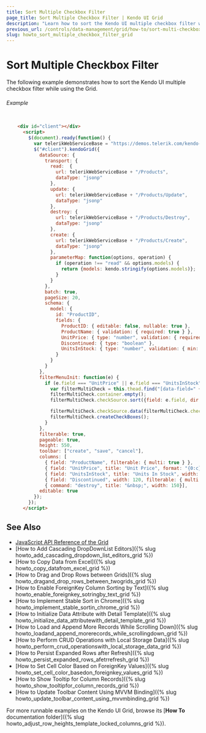 ```yaml
---
title: Sort Multiple Checkbox Filter
page_title: Sort Multiple Checkbox Filter | Kendo UI Grid
description: "Learn how to sort the Kendo UI multiple checkbox filter while using the Kendo UI Grid widget."
previous_url: /controls/data-management/grid/how-to/sort-multi-checkbox-filter, /kendo-mvc/web/grid/how-to/sort-multi-checkbox-filter, /kendo-ui-mvc/controls/data-management/grid/how-to/sort-multi-checkbox-filter
slug: howto_sort_multiple_checkbox_filter_grid
---
```


# Sort Multiple Checkbox Filter

The following example demonstrates how to sort the Kendo UI multiple checkbox filter while using the Grid.

###### Example

```html

	<div id="client"></div>
      <script>
        $(document).ready(function() {
          var telerikWebServiceBase = "https://demos.telerik.com/kendo-ui/service/";
          $("#client").kendoGrid({
            dataSource: {
              transport: {
                read:  {
                  url: telerikWebServiceBase + "/Products",
                  dataType: "jsonp"
                },
                update: {
                  url: telerikWebServiceBase + "/Products/Update",
                  dataType: "jsonp"
                },
                destroy: {
                  url: telerikWebServiceBase + "/Products/Destroy",
                  dataType: "jsonp"
                },
                create: {
                  url: telerikWebServiceBase + "/Products/Create",
                  dataType: "jsonp"
                },
                parameterMap: function(options, operation) {
                  if (operation !== "read" && options.models) {
                    return {models: kendo.stringify(options.models)};
                  }
                }
              },
              batch: true,
              pageSize: 20,
              schema: {
                model: {
                  id: "ProductID",
                  fields: {
                    ProductID: { editable: false, nullable: true },
                    ProductName: { validation: { required: true } },
                    UnitPrice: { type: "number", validation: { required: true, min: 1} },
                    Discontinued: { type: "boolean" },
                    UnitsInStock: { type: "number", validation: { min: 0, required: true } }
                  }
                }
              }
            },
            filterMenuInit: function(e) {
              if (e.field === "UnitPrice" || e.field === "UnitsInStock") {
                var filterMultiCheck = this.thead.find("[data-field=" + e.field + "]").data("kendoFilterMultiCheck")
                filterMultiCheck.container.empty();
                filterMultiCheck.checkSource.sort({field: e.field, dir: "asc"});

                filterMultiCheck.checkSource.data(filterMultiCheck.checkSource.view().toJSON());
                filterMultiCheck.createCheckBoxes();
              }
            },
            filterable: true,
            pageable: true,
            height: 550,
            toolbar: ["create", "save", "cancel"],
            columns: [
              { field: "ProductName", filterable: { multi: true } },
              { field: "UnitPrice", title: "Unit Price", format: "{0:c}", width: 120, filterable: { multi: true } },
              { field: "UnitsInStock", title: "Units In Stock", width: 120, filterable: { multi: true } },
              { field: "Discontinued", width: 120, filterable: { multi: true, dataSource: [{ Discontinued: true }, { Discontinued: false }]} },
              { command: "destroy", title: "&nbsp;", width: 150}],
            editable: true
          });
        });
      </script>
```

## See Also

* [JavaScript API Reference of the Grid](/api/javascript/ui/grid)
* [How to Add Cascading DropDownList Editors]({% slug howto_add_cascading_dropdown_list_editors_grid %})
* [How to Copy Data from Excel]({% slug howto_copy_datafrom_excel_grid %})
* [How to Drag and Drop Rows between Grids]({% slug howto_dragand_drop_rows_between_twogrids_grid %})
* [How to Enable ForeignKey Column Sorting by Text]({% slug howto_enable_foreignkey_sotringby_text_grid %})
* [How to Implement Stable Sort in Chrome]({% slug howto_implement_stable_sortin_chrome_grid %})
* [How to Initialize Data Attribute with Detail Template]({% slug howto_initialize_data_attributewith_detail_template_grid %})
* [How to Load and Append More Records While Scrolling Down]({% slug howto_loadand_append_morerecords_while_scrollingdown_grid %})
* [How to Perform CRUD Operations with Local Storage Data]({% slug howto_perform_crud_operationswith_local_storage_data_grid %})
* [How to Persist Expanded Rows after Refresh]({% slug howto_persist_expanded_rows_afetrrefresh_grid %})
* [How to Set Cell Color Based on ForeignKey Values]({% slug howto_set_cell_color_basedon_foreignkey_values_grid %})
* [How to Show Tooltip for Column Records]({% slug howto_show_tooltipfor_column_records_grid %})
* [How to Update Toolbar Content Using MVVM Binding]({% slug howto_update_toolbar_content_using_mvvmbinding_grid %})

For more runnable examples on the Kendo UI Grid, browse its [**How To** documentation folder]({% slug howto_adjust_row_heights_template_locked_columns_grid %}).
